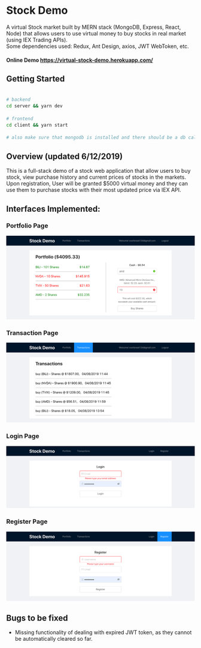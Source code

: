 # Stock Demo

A virtual Stock market built by MERN stack (MongoDB, Express, React, Node) that allows users to use virtual money to buy stocks in real market (using IEX Trading APIs).<br>
Some dependencies used: Redux, Ant Design, axios, JWT WebToken, etc.

#### Online Demo https://virtual-stock-demo.herokuapp.com/

## Getting Started
```bash

# backend
cd server && yarn dev

# frontend
cd client && yarn start

# also make sure that mongodb is installed and there should be a db called ttp-test

```

## Overview (updated 6/12/2019)

This is a full-stack demo of a stock web application that allow users to buy stock, view purchase history and current prices of stocks in the markets. Upon registration, User will be granted $5000 virtual money and they can use them to purchase stocks with their most updated price via IEX API.

## Interfaces Implemented:

### Portfolio Page
![portfolio](https://github.com/ThisZW/virtual-stock-demo/blob/master/assets/portfolio.png)

### Transaction Page
![Transactions](https://github.com/ThisZW/virtual-stock-demo/blob/master/assets/transactions.png)

### Login Page
![Login](https://github.com/ThisZW/virtual-stock-demo/blob/master/assets/login.png)

### Register Page
![Register](https://github.com/ThisZW/virtual-stock-demo/blob/master/assets/register.png)

## Bugs to be fixed
 - Missing functionality of dealing with expired JWT token, as they cannot be automatically cleared so far.
